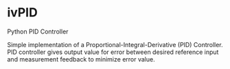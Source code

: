 # ivPID
Python PID Controller

Simple implementation of a Proportional-Integral-Derivative (PID) Controller.
PID controller gives output value for error between desired reference input and measurement feedback to minimize error value.

